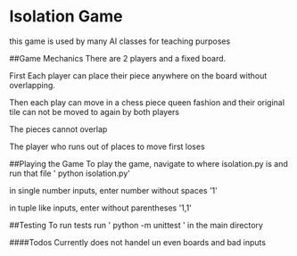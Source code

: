 # Isolation Game

this game is used by many AI classes for teaching purposes

##Game Mechanics
There are 2 players and a fixed board. 

First Each player can place their piece anywhere on the board without overlapping.

Then each play can move in a chess piece queen fashion and their original tile can not be moved to again by both players

The pieces cannot overlap

The player who runs out of places to move first loses

##Playing the Game
To play the game, navigate to where isolation.py is and run that file ' python isolation.py'

in single number inputs, enter number without spaces '1'

in tuple like inputs, enter without parentheses '1,1'

##Testing
To run tests run ' python -m unittest ' in the main directory

####Todos
Currently does not handel un even boards and bad inputs
